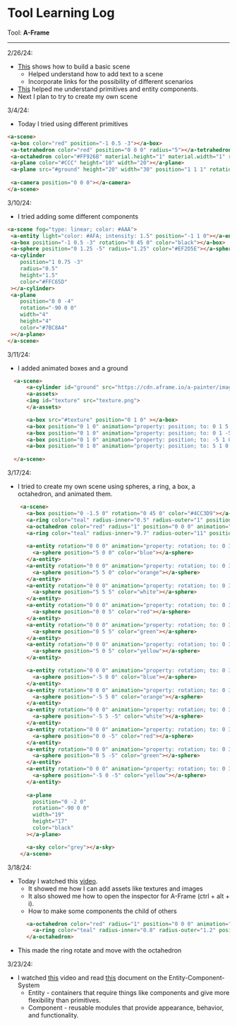 # Tool Learning Log

Tool: **A-Frame**

---

2/26/24:
* [This](https://aframe.io/docs/1.5.0/guides/building-a-basic-scene.html) shows how to build a basic scene
  * Helped understand how to add text to a scene
  * Incorporate links for the possibility of different scenarios
* [This](https://aframe.io/docs/1.5.0/introduction/html-and-primitives.html) helped me understand primitives and entity components.
* Next I plan to try to create my own scene


3/4/24:
* Today I tried using different primitives
```HTML
<a-scene>
 <a-box color="red" position="-1 0.5 -3"></a-box>
 <a-tetrahedron color="red" position="0 0 0" radius="5"></a-tetrahedron>
 <a-octahedron color="#FF926B" material.height="1" material.width="1" radius="5"></a-octahedron>
 <a-plane color="#CCC" height="10" width="20"></a-plane>
 <a-plane src="#ground" height="20" width="30" position="1 1 1" rotation="-90 0 0"></a-plane>
 
 <a-camera position="0 0 0"></a-camera>
</a-scene>
```

3/10/24:
* I tried adding some different components
```HTML
<a-scene fog="type: linear; color: #AAA">
 <a-entity light="color: #AFA; intensity: 1.5" position="-1 1 0"></a-entity>
 <a-box position="-1 0.5 -3" rotation="0 45 0" color="black"></a-box>
 <a-sphere position="0 1.25 -5" radius="1.25" color="#EF2D5E"></a-sphere>
 <a-cylinder
    position="1 0.75 -3"
    radius="0.5"
    height="1.5"
    color="#FFC65D"
 ></a-cylinder>
 <a-plane
    position="0 0 -4"
    rotation="-90 0 0"
    width="4"
    height="4"
    color="#7BC8A4"
 ></a-plane>
</a-scene>
```
3/11/24:
* I added animated boxes and a ground
```HTML
  <a-scene>
      <a-cylinder id="ground" src="https://cdn.aframe.io/a-painter/images/floor.jpg" radius="100" height="0.1"></a-cylinder>
      <a-assets>
      <img id="texture" src="texture.png">
      </a-assets>

      <a-box src="#texture" position="0 1 0" ></a-box>
      <a-box position="0 1 0" animation="property: position; to: 0 1 5; dur: 2000; easing: linear; loop: true" color="green"></a-box>
      <a-box position="0 1 0" animation="property: position; to: 0 1 -5; dur: 2000; easing: linear; loop: true" color="red"></a-box>
      <a-box position="0 1 0" animation="property: position; to: -5 1 0; dur: 2000; easing: linear; loop: true" color="black"></a-box>
      <a-box position="0 1 0" animation="property: position; to: 5 1 0; dur: 2000; easing: linear; loop: true" color="white"></a-box>
    
  </a-scene>

```

3/17/24:
* I tried to create my own scene using spheres, a ring, a box, a octahedron, and animated them.
```HTML
    <a-scene>
      <a-box position="0 -1.5 0" rotation="0 45 0" color="#4CC3D9"></a-box>
      <a-ring color="teal" radius-inner="0.5" radius-outer="1" position="0 0 0" width="20"></a-ring>
      <a-octahedron color="red" radius="1" position="0 0 0" animation="property: rotation; to: 0 360 0; loop: true; dur: 10000"></a-octahedron>
      <a-ring color="teal" radius-inner="9.7" radius-outer="11" position="0 0 0"></a-ring>
      
      <a-entity rotation="0 0 0" animation="property: rotation; to: 0 360 0; loop: true; dur: 10000">
        <a-sphere position="5 0 0" color="blue"></a-sphere>
      </a-entity>
      <a-entity rotation="0 0 0" animation="property: rotation; to: 0 360 0; loop: true; dur: 10000">
        <a-sphere position="5 5 0" color="orange"></a-sphere>
      </a-entity>
      <a-entity rotation="0 0 0" animation="property: rotation; to: 0 360 0; loop: true; dur: 10000">
        <a-sphere position="5 5 5" color="white"></a-sphere>
      </a-entity>
      <a-entity rotation="0 0 0" animation="property: rotation; to: 0 360 0; loop: true; dur: 10000">
        <a-sphere position="0 0 5" color="red"></a-sphere>
      </a-entity>
      <a-entity rotation="0 0 0" animation="property: rotation; to: 0 360 0; loop: true; dur: 10000">
        <a-sphere position="0 5 5" color="green"></a-sphere>
      </a-entity>
      <a-entity rotation="0 0 0" animation="property: rotation; to: 0 360 0; loop: true; dur: 10000">
        <a-sphere position="5 0 5" color="yellow"></a-sphere>
      </a-entity>

      <a-entity rotation="0 0 0" animation="property: rotation; to: 0 360 0; loop: true; dur: 10000">
        <a-sphere position="-5 0 0" color="blue"></a-sphere>
      </a-entity>
      <a-entity rotation="0 0 0" animation="property: rotation; to: 0 360 0; loop: true; dur: 10000">
        <a-sphere position="-5 5 0" color="orange"></a-sphere>
      </a-entity>
      <a-entity rotation="0 0 0" animation="property: rotation; to: 0 360 0; loop: true; dur: 10000">
        <a-sphere position="-5 5 -5" color="white"></a-sphere>
      </a-entity>
      <a-entity rotation="0 0 0" animation="property: rotation; to: 0 360 0; loop: true; dur: 10000">
        <a-sphere position="0 0 -5" color="red"></a-sphere>
      </a-entity>
      <a-entity rotation="0 0 0" animation="property: rotation; to: 0 360 0; loop: true; dur: 10000">
        <a-sphere position="0 5 -5" color="green"></a-sphere>
      </a-entity>
      <a-entity rotation="0 0 0" animation="property: rotation; to: 0 360 0; loop: true; dur: 10000">
        <a-sphere position="-5 0 -5" color="yellow"></a-sphere>
      </a-entity>
      
      <a-plane
        position="0 -2 0"
        rotation="-90 0 0"
        width="19"
        height="17"
        color="black"
      ></a-plane>

      <a-sky color="grey"></a-sky>
    </a-scene>
```

3/18/24:
* Today I watched this [video](https://www.youtube.com/watch?v=mETucqeOmXA&list=PLP3KjR1TMw7ekqC4o5gy0rR4odw7Jga84&index=2).
  * It showed me how I can add assets like textures and images
  * It also showed me how to open the inspector for A-Frame (ctrl + alt + i).
  * How to make some components the child of others
```HTML
      <a-octahedron color="red" radius="1" position="0 0 0" animation="property: rotation; to: 0 360 0; loop: true; dur: 10000">
        <a-ring color="teal" radius-inner="0.8" radius-outer="1.2" position="0 0 0" width="20" material="side: double"></a-ring>
      </a-octahedron>
```
* This made the ring rotate and move with the octahedron


3/23/24:
* I watched [this](https://www.youtube.com/watch?v=qB8Ejh_QdpE) video and read [this](https://aframe.io/docs/1.5.0/introduction/entity-component-system.html) document on the Entity-Component-System
  * Entity - containers that require things like components and give more flexibility than primitives.
  * Component - reusable modules that provide appearance, behavior, and functionality.


<!-- 
* Links you used today (websites, videos, etc)
* Things you tried, progress you made, etc
* Challenges, a-ha moments, etc
* Questions you still have
* What you're going to try next
-->
